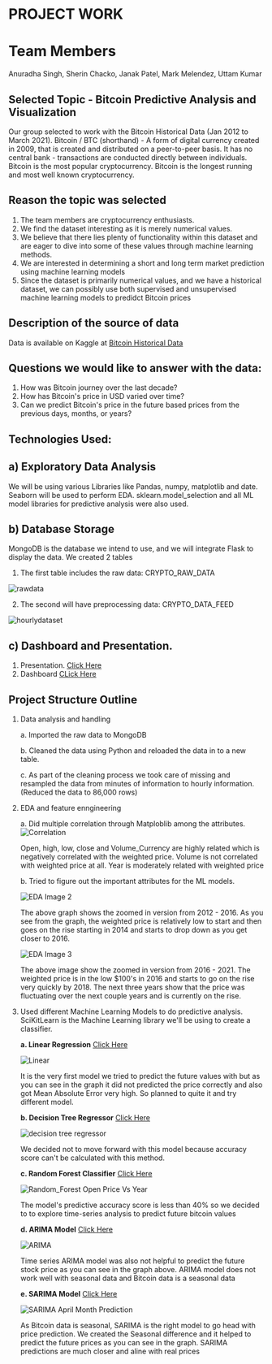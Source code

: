 
# PROJECT WORK

# Team Members

Anuradha Singh, Sherin Chacko, Janak Patel, Mark Melendez, Uttam Kumar

## Selected Topic - Bitcoin Predictive Analysis and Visualization
Our group selected to work with the Bitcoin Historical Data (Jan 2012 to March 2021). Bitcoin / BTC (shorthand) - A form of digital currency created in 2009, that is created and distributed on a peer-to-peer basis. It has no central bank - transactions are conducted directly between individuals. Bitcoin is the most popular cryptocurrency. Bitcoin is the longest running and most well known cryptocurrency. 

## Reason the topic was selected
1) The team members are cryptocurrency enthusiasts.
2) We find the dataset interesting as it is merely numerical values.
3) We believe that there lies plenty of functionality within this dataset and are eager to dive into some of these values through machine learning methods.
4) We are interested in determining a short and long term market prediction using machine learning models
5) Since the dataset is primarily numerical values, and we have a historical dataset, we can possibly use both supervised and unsupervised machine learning models to predidct Bitcoin prices

## Description of the source of data
Data is available on Kaggle at [Bitcoin Historical Data](https://www.kaggle.com/mczielinski/bitcoin-historical-data)

## Questions we would like to answer with the data:
1)  How was Bitcoin journey over the last decade?
2)  How has Bitcoin's price in USD varied over time?
3)  Can we predict Bitcoin's price in the future based prices from the previous days, months, or years? 

## Technologies Used: 

## a) Exploratory Data Analysis
We will be using various Libraries like Pandas, numpy, matplotlib and date. Seaborn will be used to perform EDA. sklearn.model_selection and all ML model libraries for predictive analysis were also used.

## b) Database Storage
MongoDB is the database we intend to use, and we will integrate Flask to display the data.
We created 2 tables
1. The first table includes the raw data: CRYPTO_RAW_DATA

![rawdata](https://user-images.githubusercontent.com/91766890/158105223-d9e80222-9ca7-4325-a1bb-4b303650ea4c.png)

2. The second will have preprocessing data: CRYPTO_DATA_FEED

![hourlydataset](https://user-images.githubusercontent.com/91766890/158105235-0076686b-845d-4753-9316-7e3ea42ba28c.png)

## c) Dashboard and Presentation.
1. Presentation. [Click Here](https://docs.google.com/presentation/d/1hqEKFD-_s7xPiY4kffiQOeBNFVU4e59aDoc2pJYWI-4/edit#slide=id.g40199f628d_2_149)
2. Dashboard [CLick Here](https://public.tableau.com/app/profile/uttam.kumar4024/viz/BitCoinDataVisualization/BITCOINApril2021PricePrediction#1)

## Project Structure Outline
1. Data analysis and handling
   
   a. Imported the raw data to MongoDB
   
   b. Cleaned the data using Python and reloaded the data in to a new table.
   
   c. As part of the cleaning process we took care of missing and resampled the data from minutes of information to hourly information. (Reduced the data to 86,000           rows)
   
2. EDA and feature enngineering
   
   a. Did multiple correlation through Matploblib among the attributes.
   ![Correlation](https://user-images.githubusercontent.com/91707734/159818451-6a0d277e-707f-48d5-a7a1-be71ecdf2171.png)
   
   Open, high, low, close and Volume_Currency are highly related which is negatively correlated with the weighted price.  Volume is not correlated with weighted price at all.  Year is moderately related with weighted price
   
   
   b. Tried to figure out the important attributes for the ML models.
   
   ![EDA Image 2](https://user-images.githubusercontent.com/91707734/159818307-181ee925-c3f1-4aa7-8dce-121209d57e69.png)
   
   The above graph shows the zoomed in version from 2012 - 2016.  As you see from the graph, the weighted price is relatively low to start and then goes on the rise starting in 2014 and starts to drop down as you get closer to 2016.
   
   ![EDA Image 3](https://user-images.githubusercontent.com/91707734/159818314-ebb6ff63-697d-4789-a0fd-1346b0f67d4a.png)
   
   The above image show the zoomed in version from 2016 - 2021.  The weighted price is in the low $100's in 2016 and starts to go on the rise very quickly by 2018.  The next three years show that the price was fluctuating over the next couple years and is currently on the rise.

3. Used different Machine Learning Models to do predictive analysis. SciKitLearn is the Machine Learning library we'll be using to create a classifier. 
   
   **a. Linear Regression** [Click Here](https://github.com/JanakPatel18/Bitcoin-Predictive-Analysis-and-Visualization/blob/main/Bitcoin%20Prediction%20with%20Linear%2C%20ARIMA%20%26%20SARIMA%20Model.ipynb)
   
   ![Linear](https://user-images.githubusercontent.com/91707734/159720379-8b5773b2-d591-4cff-af3e-60a659356cdc.jpg)
   
   It is the very first model we tried to predict the future values with but as you can see in the graph it did not predicted the price correctly and also got Mean Absolute Error very high. So planned to quite it and try different model.

   **b. Decision Tree Regressor** [Click Here](https://github.com/JanakPatel18/Bitcoin-Predictive-Analysis-and-Visualization/blob/main/Decision%20Tree%20Regression%20for%20Bitcoin-Scatter%20Matrix%20with%20KDE%20Plot.ipynb)
   
   ![decision tree regressor](https://user-images.githubusercontent.com/91707734/159720542-ff435824-951c-4f4f-89a1-fd13740faea5.png)

   We decided not to move forward with this model because accuracy score can't be calculated with this method.
   
   **c. Random Forest Classifier** [Click Here](https://github.com/JanakPatel18/Bitcoin-Predictive-Analysis-and-Visualization/blob/main/Bitcoin_RandomForest_Deliverable4.ipynb)
   
   ![Random_Forest Open Price Vs Year](https://user-images.githubusercontent.com/91707734/159720709-aa71c684-4bd4-4ec0-9abe-11654b251a8e.png)
  
   The model's predictive accuracy score is less than 40% so we decided to to explore time-series analysis to predict future bitcoin values

   **d. ARIMA Model**  [Click Here](https://github.com/JanakPatel18/Bitcoin-Predictive-Analysis-and-Visualization/blob/main/Bitcoin%20Prediction%20with%20Linear%2C%20ARIMA%20%26%20SARIMA%20Model.ipynb)
   
   ![ARIMA](https://user-images.githubusercontent.com/91707734/159720844-3f644e8a-2354-4313-b5ec-a22f6a057415.png)
   
      Time series ARIMA model was also not helpful to predict the future stock price as you can see in the graph above. ARIMA model does not work well with seasonal data and Bitcoin data is a seasonal data

   **e. SARIMA Model**  [Click Here](https://github.com/JanakPatel18/Bitcoin-Predictive-Analysis-and-Visualization/blob/main/Bitcoin%20Prediction%20with%20Linear%2C%20ARIMA%20%26%20SARIMA%20Model.ipynb)
   
   ![SARIMA April Month Prediction](https://user-images.githubusercontent.com/91707734/159722402-bd01f314-0996-44e4-a5e6-e819c9c1fe7f.jpg)

   As Bitcoin data is seasonal, SARIMA is the right model to go head with price prediction.
We created the Seasonal difference and it helped to predict the future prices as you can see in the graph. SARIMA predictions are much closer and aline with real prices

